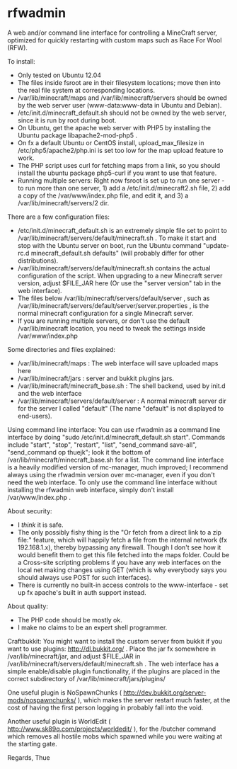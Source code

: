 rfwadmin
========

A web and/or command line interface for controlling a MineCraft server, optimized for quickly restarting with custom maps such as Race For Wool (RFW).

To install:
- Only tested on Ubuntu 12.04
- The files inside fsroot are in their filesystem locations; move then into the real file system at corresponding locations.
- /var/lib/minecraft/maps and /var/lib/minecraft/servers should be owned by the web server user (www-data:www-data in Ubuntu and Debian).
- /etc/init.d/minecraft_default.sh should not be owned by the web server, since it is run by root during boot.
- On Ubuntu, get the apache web server with PHP5 by installing the Ubuntu package libapache2-mod-php5 .
- On fx a default Ubuntu or CentOS install, upload_max_filesize in /etc/php5/apache2/php.ini is set too low for the map upload feature to work.
- The PHP script uses curl for fetching maps from a link, so you should install the ubuntu package php5-curl if you want to use that feature.
- Running multiple servers: Right now fsroot is set up to run one server - to run more than one server, 1) add a /etc/init.d/minecraft2.sh file, 2) add a copy of the /var/www/index.php file, and edit it, and 3) a /var/lib/minecraft/servers/2 dir.

There are a few configuration files:
- /etc/init.d/minecraft_default.sh is an extremely simple file set to point to /var/lib/minecraft/servers/default/minecraft.sh . To make it start and stop with the Ubuntu server on boot, run the Ubuntu command "update-rc.d minecraft_default.sh defaults" (will probably differ for other distributions).
- /var/lib/minecraft/servers/default/minecraft.sh contains the actual configuration of the script. When upgrading to a new Minecraft server version, adjust $FILE_JAR here (Or use the "server version" tab in the web interface).
- The files below /var/lib/minecraft/servers/default/server , such as /var/lib/minecraft/servers/default/server/server.properties , is the normal minecraft configuration for a single Minecraft server.
- If you are running multiple servers, or don't use the default /var/lib/minecraft location, you need to tweak the settings inside /var/www/index.php

Some directories and files explained:
- /var/lib/minecraft/maps : The web interface will save uploaded maps here
- /var/lib/minecraft/jars : server and bukkit plugins jars.
- /var/lib/minecraft/minecraft_base.sh : The shell backend, used by init.d and the web interface
- /var/lib/minecraft/servers/default/server : A normal minecraft server dir for the server I called "default" (The name "default" is not displayed to end-users).

Using command line interface:
You can use rfwadmin as a command line interface by doing "sudo /etc/init.d/minecraft_default.sh start". Commands include "start", "stop", "restart", "list", "send_command save-all", "send_command op thuejk"; look it the bottom of /var/lib/minecraft/minecraft_base.sh for a list. The command line interface is a heavily modified version of mc-manager, much improved; I recommend always using the rfwadmin version over mc-manager, even if you don't need the web interface. To only use the command line interface without installing the rfwadmin web interface, simply don't install /var/www/index.php .

About security:
- I *think* it is safe.
- The only possibly fishy thing is the "Or fetch from a direct link to a zip file:" feature, which will happily fetch a file from the internal network (fx 192.168.1.x), thereby bypassing any firewall. Though I don't see how it would benefit them to get this file fetched into the maps folder. Could be a Cross-site scripting problems if you have any web interfaces on the local net making changes using GET (which is why everybody says you should always use POST for such interfaces).
- There is currently no built-in access controls to the www-interface - set up fx apache's built in auth support instead.

About quality:
- The PHP code should be mostly ok.
- I make no claims to be an expert shell programmer.

Craftbukkit:
 You might want to install the custom server from bukkit
if you want to use plugins: http://dl.bukkit.org/ . Place the jar fx
somewhere in /var/lib/minecraft/jar, and adjust $FILE_JAR in
/var/lib/minecraft/servers/default/minecraft.sh . The web interface
has a simple enable/disable plugin functionality, if the plugins are
placed in the correct subdirectory of /var/lib/minecraft/jars/plugins/

One useful plugin is NoSpawnChunks (
http://dev.bukkit.org/server-mods/nospawnchunks/ ), which makes the
server restart much faster, at the cost of having the first person logging in probably fall into the void.

Another useful plugin is WorldEdit ( http://www.sk89q.com/projects/worldedit/ ), for the /butcher command which removes all hostile mobs which spawned while you were waiting at the starting gate.

Regards, Thue
